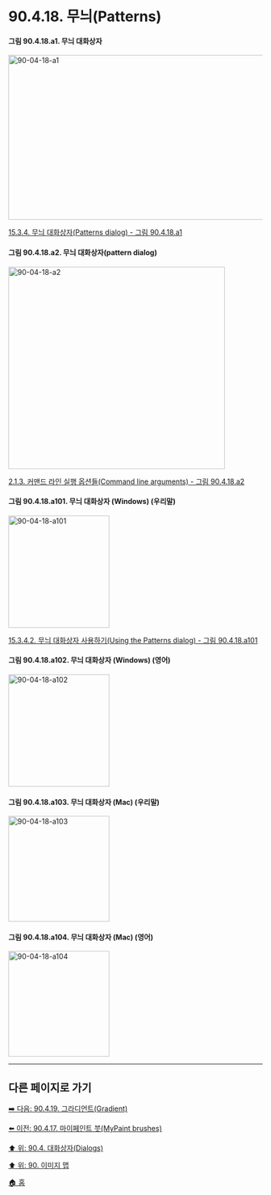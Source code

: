 # 90.4.18. 무늬(Patterns)

<a id="90-04-18-a1"></a>

#### 그림 90.4.18.a1. 무늬 대화상자
<img width="850" height="326" alt="90-04-18-a1" src="https://github.com/user-attachments/assets/6ff08ee1-b356-4075-8fbe-8777a29a83aa" />

[15.3.4. 무늬 대화상자(Patterns dialog) - 그림 90.4.18.a1](./15-03-04-00-patterns-dialog.md#90-04-18-a1)

<a id="90-04-18-a2"></a>

#### 그림 90.4.18.a2. 무늬 대화상자(pattern dialog)
<img width="429" height="400" alt="90-04-18-a2" src="https://github.com/user-attachments/assets/de27572d-9c9f-4d8f-beea-dcf325c2c30c" />

[2.1.3. 커맨드 라인 실행 옵션들(Command line arguments) - 그림 90.4.18.a2](./02-01-03-command_line_arguments.md#90-04-18-a2)

<a id="90-04-18-a101"></a>

#### 그림 90.4.18.a101. 무늬 대화상자 (Windows) (우리말)
<img width="200" height="222" alt="90-04-18-a101" src="https://github.com/user-attachments/assets/ea9d5096-4e1b-4d58-a17a-9769724171e3" />

[15.3.4.2. 무늬 대화상자 사용하기(Using the Patterns dialog) - 그림 90.4.18.a101](./15-03-04-02-00-using_the_pattern_dialog.md#90-04-18-a101)

<a id="90-04-18-a102"></a>

#### 그림 90.4.18.a102. 무늬 대화상자 (Windows) (영어)
<img width="200" height="222" alt="90-04-18-a102" src="https://github.com/user-attachments/assets/b7de57a2-8ec9-4fad-883c-886f6d1815bd" />

<a id="90-04-18-a103"></a>

#### 그림 90.4.18.a103. 무늬 대화상자 (Mac) (우리말)
<img width="200" height="209" alt="90-04-18-a103" src="https://github.com/user-attachments/assets/593fd1ce-f509-4021-a020-a6a4979656c6" />

<a id="90-04-18-a104"></a>

#### 그림 90.4.18.a104. 무늬 대화상자 (Mac) (영어)
<img width="200" height="209" alt="90-04-18-a104" src="https://github.com/user-attachments/assets/b97e7816-bbe4-40a4-921c-c42f8154dc64" />

***

## 다른 페이지로 가기

[➡️ 다음: 90.4.19. 그라디언트(Gradient)](./90-04-0019-gradient.md)

[⬅️ 이전: 90.4.17. 마이페인트 붓(MyPaint brushes)](./90-04-0017-mypaint_brushes.md)

[⬆️ 위: 90.4. 대화상자(Dialogs)](./90-04-0000-dialogs.md)

[⬆️ 위: 90. 이미지 맵](./90-00-image-map.md)

[🏠 홈](./00-home.md)
